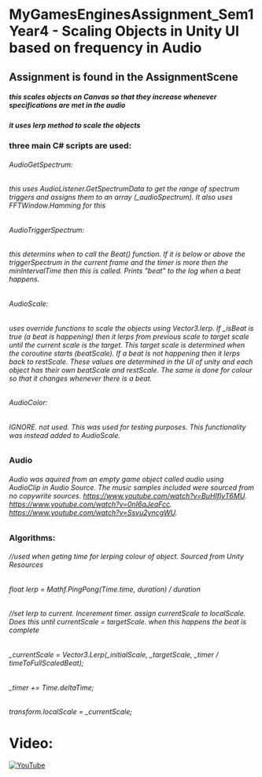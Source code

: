# MyGamesEnginesAssignment_Sem1Year4 - Scaling Objects in Unity UI based on frequency in Audio

## Assignment is found in the AssignmentScene

##### this scales objects on Canvas so that they increase whenever specifications are met in the audio

##### it uses lerp method to scale the objects

### three main C# scripts are used:

###### AudioGetSpectrum: 
###### this uses AudioListener.GetSpectrumData to get the range of spectrum triggers and assigns them to an array (_audioSpectrum). It also uses FFTWindow.Hamming for this

###### AudioTriggerSpectrum: 
###### this determins when to call the Beat() function. If it is below or above the triggerSpectrum in the current frame and the timer is more then the minIntervalTime then this is called. Prints "beat" to the log when a beat happens.

###### AudioScale: 
###### uses override functions to scale the objects using Vector3.lerp. If _isBeat is true (a beat is happening) then it lerps from previous scale to target scale until the current scale is the target. This target scale is determined when the coroutine starts (beatScale). If a beat is not happening then it lerps back to restScale. These values are determined in the UI of unity and each object has their own beatScale and restScale. The same is done for colour so that it changes whenever there is a beat.

###### AudioColor: 
###### IGNORE. not used. This was used for testing purposes. This functionality was instead added to AudioScale.

### Audio

###### Audio was aquired from an empty game object called audio using AudioClip in Audio Source. The music samples included were sourced from no copywrite sources. https://www.youtube.com/watch?v=BuHIfIyT6MU. https://www.youtube.com/watch?v=0nI6qJeqFcc. https://www.youtube.com/watch?v=Ssvu2yncgWU.

### Algorithms:
###### //used when geting time for lerping colour of object. Sourced from Unity Resources
###### float lerp = Mathf.PingPong(Time.time, duration) / duration

###### //set lerp to current. Incerement timer. assign currentScale to localScale. Does this until currentScale = targetScale. when this happens the beat is complete
###### _currentScale = Vector3.Lerp(_initialScale, _targetScale, _timer / timeToFullScaledBeat); 
###### _timer += Time.deltaTime; 
###### transform.localScale = _currentScale; 

# Video:
[![YouTube](https://drive.google.com/file/d/1t4BIP6dKWDuKCLPwi1GO4g4ptg7nKpsu/view?usp=sharing)](https://youtu.be/tr_o0Tm0uiY)
